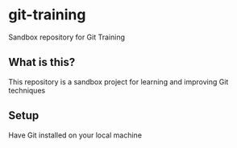 # git-training

Sandbox repository for Git Training

## What is this?

This repository is a sandbox project for learning and improving Git techniques

## Setup

Have Git installed on your local machine
